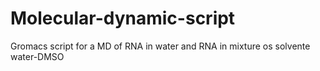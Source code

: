 # Molecular-dynamic-script
Gromacs script for a MD of RNA in water and RNA in mixture os solvente water-DMSO
